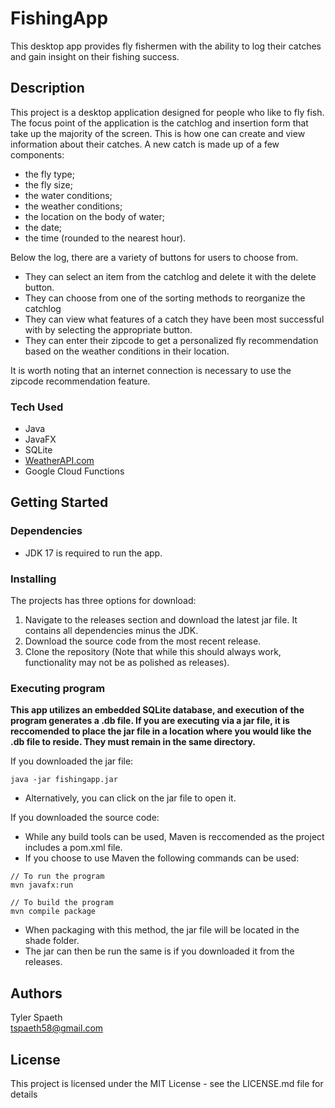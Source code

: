 # FishingApp

This desktop app provides fly fishermen with the ability to log their catches and gain insight on their fishing success.

## Description

This project is a desktop application designed for people who like to fly fish. The focus point of the application is the catchlog and insertion form that take up 
the majority of the screen. This is how one can create and view information about their catches. A new catch is made up of a few components:  
- the fly type;     
- the fly size;  
- the water conditions;   
- the weather conditions;   
- the location on the body of water;   
- the date;   
- the time (rounded to the nearest hour).
    
Below the log, there are a variety of buttons for users to choose from.
- They can select an item from the catchlog and delete it with the delete button.
- They can choose from one of the sorting methods to reorganize the catchlog
- They can view what features of a catch they have been most successful with by selecting the appropriate button.
- They can enter their zipcode to get a personalized fly recommendation based on the weather conditions in their location.
   
It is worth noting that an internet connection is necessary to use the zipcode recommendation feature.

### Tech Used
- Java
- JavaFX
- SQLite
- [WeatherAPI.com](WeatherAPI.com)
- Google Cloud Functions

## Getting Started

### Dependencies

- JDK 17 is required to run the app.

### Installing

The projects has three options for download:  
 1. Navigate to the releases section and download the latest jar file. It contains all dependencies minus the JDK.
 2. Download the source code from the most recent release.
 3. Clone the repository (Note that while this should always work, functionality may not be as polished as releases).

### Executing program

<b>This app utilizes an embedded SQLite database, and execution of the program generates a .db file. If you are executing via a jar file, it is reccomended to place 
the jar file in a location where you would like the .db file to reside. They must remain in the same directory.</b>

If you downloaded the jar file:
```
java -jar fishingapp.jar
```
- Alternatively, you can click on the jar file to open it.  
  
If you downloaded the source code:
- While any build tools can be used, Maven is reccomended as the project includes a pom.xml file.
- If you choose to use Maven the following commands can be used:
```
// To run the program
mvn javafx:run

// To build the program
mvn compile package
```
- When packaging with this method, the jar file will be located in the shade folder.
- The jar can then be run the same is if you downloaded it from the releases.

## Authors

Tyler Spaeth  
tspaeth58@gmail.com

## License

This project is licensed under the MIT License - see the LICENSE.md file for details

